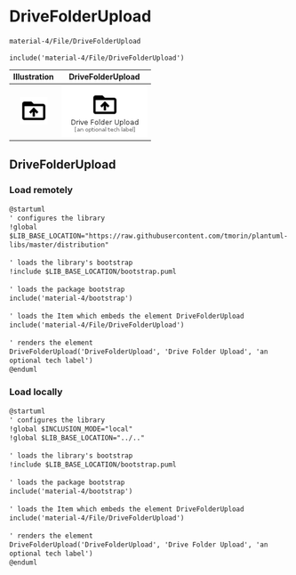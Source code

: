 # DriveFolderUpload


```text
material-4/File/DriveFolderUpload
```

```text
include('material-4/File/DriveFolderUpload')
```



| Illustration | DriveFolderUpload |
| :---: | :---: |
| ![illustration for Illustration](../../material-4/File/DriveFolderUpload.png) | ![illustration for DriveFolderUpload](../../material-4/File/DriveFolderUpload.Local.png) |




## DriveFolderUpload

### Load remotely
```plantuml
@startuml
' configures the library
!global $LIB_BASE_LOCATION="https://raw.githubusercontent.com/tmorin/plantuml-libs/master/distribution"

' loads the library's bootstrap
!include $LIB_BASE_LOCATION/bootstrap.puml

' loads the package bootstrap
include('material-4/bootstrap')

' loads the Item which embeds the element DriveFolderUpload
include('material-4/File/DriveFolderUpload')

' renders the element
DriveFolderUpload('DriveFolderUpload', 'Drive Folder Upload', 'an optional tech label')
@enduml
```

### Load locally
```plantuml
@startuml
' configures the library
!global $INCLUSION_MODE="local"
!global $LIB_BASE_LOCATION="../.."

' loads the library's bootstrap
!include $LIB_BASE_LOCATION/bootstrap.puml

' loads the package bootstrap
include('material-4/bootstrap')

' loads the Item which embeds the element DriveFolderUpload
include('material-4/File/DriveFolderUpload')

' renders the element
DriveFolderUpload('DriveFolderUpload', 'Drive Folder Upload', 'an optional tech label')
@enduml
```

